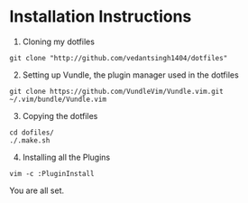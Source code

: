 # Installation Instructions

1. Cloning my dotfiles

```console
git clone "http://github.com/vedantsingh1404/dotfiles"
```

2. Setting up Vundle, the plugin manager used in the dotfiles

```console
git clone https://github.com/VundleVim/Vundle.vim.git ~/.vim/bundle/Vundle.vim
```

3. Copying the dotfiles

```console
cd dofiles/
./.make.sh
```

4. Installing all the Plugins

```console
vim -c :PluginInstall
```

You are all set.
